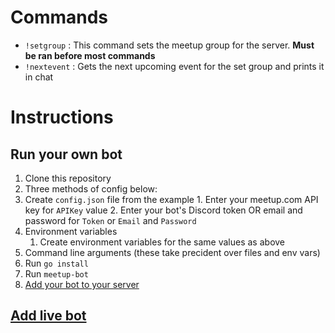 # Commands
 * `!setgroup` : This command sets the meetup group for the server. **Must be ran before most commands**
 * `!nextevent` : Gets the next upcoming event for the set group and prints it in chat  

# Instructions
## Run your own bot
1. Clone this repository  
2. Three methods of config below:
  1. Create `config.json` file from the example
    1. Enter your meetup.com API key for `APIKey` value
    2. Enter your bot's Discord token OR email and password for `Token` or `Email` and `Password`
  2. Environment variables
     1. Create environment variables for the same values as above
  3. Command line arguments (these take precident over files and env vars)
3. Run `go install`  
4. Run `meetup-bot`  
5. [Add your bot to your server](https://discordapp.com/developers/docs/topics/oauth2#adding-bots-to-guilds)

## [Add live bot](https://discordapp.com/oauth2/authorize?client_id=184056719863709706&scope=bot&permissions=0)
